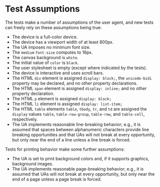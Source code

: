 # Test Assumptions

The tests make a number of assumptions of the user agent, and new
tests can freely rely on these assumptions being true:

 * The device is a full-color device.
 * The device has a viewport width of at least 800px.
 * The UA imposes no minimum font size.
 * The `medium` `font-size` computes to 16px.
 * The canvas background is `white`.
 * The initial value of `color` is `black`.
 * The user stylesheet is empty (except where indicated by the tests).
 * The device is interactive and uses scroll bars.
 * The HTML `div` element is assigned `display: block;`, the
   `unicode-bidi` property may be declared, and no other property
   declarations.
   <!-- unicode-bidi: isolate should be required; we currently don't
   assume this because Chrome and Safari are yet to ship this: see
   https://bugs.chromium.org/p/chromium/issues/detail?id=296863 and
   https://bugs.webkit.org/show_bug.cgi?id=65617 -->
 * The HTML `span` element is assigned `display: inline;` and no other
   property declaration.
 * The HTML `p` element is assigned `display: block;`
 * The HTML `li` element is assigned `display: list-item;`
 * The HTML `table` elements `table`, `tbody`, `tr`, and `td` are
   assigned the `display` values `table`, `table-row-group`,
   `table-row`, and `table-cell`, respectively.
 * The UA implements reasonable line-breaking behavior; e.g., it is
   assumed that spaces between alphanumeric characters provide line
   breaking opportunities and that UAs will not break at every
   opportunity, but only near the end of a line unless a line break is
   forced.

Tests for printing behavior make some further assumptions:

 * The UA is set to print background colors and, if it supports
   graphics, background images.
 * The UA implements reasonable page-breaking behavior; e.g., it is
   assumed that UAs will not break at every opportunity, but only near
   the end of a page unless a page break is forced.
